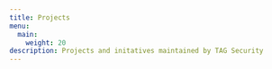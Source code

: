 ```yaml
---
title: Projects
menu:
  main:
    weight: 20
description: Projects and initatives maintained by TAG Security
---
```


